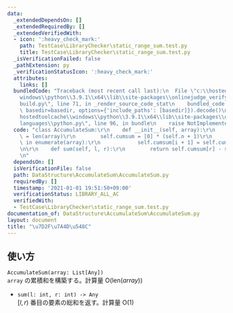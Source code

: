 ```yaml
---
data:
  _extendedDependsOn: []
  _extendedRequiredBy: []
  _extendedVerifiedWith:
  - icon: ':heavy_check_mark:'
    path: TestCase\LibraryChecker\static_range_sum.test.py
    title: TestCase\LibraryChecker\static_range_sum.test.py
  _isVerificationFailed: false
  _pathExtension: py
  _verificationStatusIcon: ':heavy_check_mark:'
  attributes:
    links: []
  bundledCode: "Traceback (most recent call last):\n  File \"c:\\hostedtoolcache\\\
    windows\\python\\3.9.1\\x64\\lib\\site-packages\\onlinejudge_verify\\documentation\\\
    build.py\", line 71, in _render_source_code_stat\n    bundled_code = language.bundle(stat.path,\
    \ basedir=basedir, options={'include_paths': [basedir]}).decode()\n  File \"c:\\\
    hostedtoolcache\\windows\\python\\3.9.1\\x64\\lib\\site-packages\\onlinejudge_verify\\\
    languages\\python.py\", line 96, in bundle\n    raise NotImplementedError\nNotImplementedError\n"
  code: "class AccumulateSum:\r\n    def __init__(self, array):\r\n        self.n\
    \ = len(array)\r\n        self.cumsum = [0] * (self.n + 1)\r\n        for i, val\
    \ in enumerate(array):\r\n            self.cumsum[i + 1] = self.cumsum[i] + val\r\
    \n\r\n    def sum(self, l, r):\r\n        return self.cumsum[r] - self.cumsum[l]\r\
    \n"
  dependsOn: []
  isVerificationFile: false
  path: DataStructure\AccumulateSum\AccumulateSum.py
  requiredBy: []
  timestamp: '2021-01-01 19:51:50+09:00'
  verificationStatus: LIBRARY_ALL_AC
  verifiedWith:
  - TestCase\LibraryChecker\static_range_sum.test.py
documentation_of: DataStructure\AccumulateSum\AccumulateSum.py
layout: document
title: "\u7D2F\u7A4D\u548C"
---
```

## 使い方
`AccumulateSum(array: List[Any])`  
`array` の累積和を構築する。計算量 $\mathrm{O}(\mathrm{len}(array))$
- `sum(l: int, r: int) -> Any`  
$\lbrack l, r)$ 番目の要素の総和を返す。計算量 $\mathrm{O}(1)$
